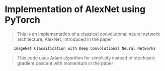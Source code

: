 # Implementation of AlexNet using PyTorch

>This is an implementation of a classical convolutional neural network architecture, AlexNet, introduced in the paper

        ImageNet Classification with Deep Convolutional Neural Networks

>This code uses Adam algorithm for simplicity instead of stochastic gradient descent with momentum in the paper
